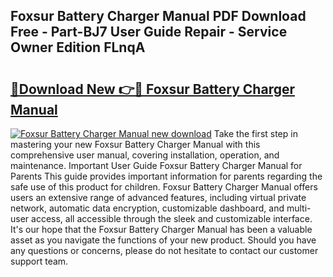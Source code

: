 ## Foxsur Battery Charger Manual PDF Download Free - Part-BJ7 User Guide Repair - Service Owner Edition FLnqA

# <h2><a href="http://bc1504.oget.top/?id=Foxsur+Battery+Charger+Manual">🔗Download New 👉🔴 Foxsur Battery Charger Manual</a></h2>

[![Foxsur Battery Charger Manual new download](https://i.imgur.com/5g1atiW.png)](http://bc1504.oget.top/?id=Foxsur+Battery+Charger+Manual)
Take the first step in mastering your new Foxsur Battery Charger Manual with this comprehensive user manual, covering installation, operation, and maintenance. Important User Guide Foxsur Battery Charger Manual for Parents This guide provides important information for parents regarding the safe use of this product for children. Foxsur Battery Charger Manual offers users an extensive range of advanced features, including virtual private network, automatic data encryption, customizable dashboard, and multi-user access, all accessible through the sleek and customizable interface. It's our hope that the Foxsur Battery Charger Manual has been a valuable asset as you navigate the functions of your new product. Should you have any questions or concerns, please do not hesitate to contact our customer support team.
